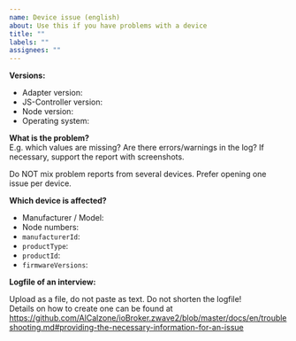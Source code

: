 ```yaml
---
name: Device issue (english)
about: Use this if you have problems with a device
title: ""
labels: ""
assignees: ""
---
```


<!--
	🚨🚨🚨 STOP! STOP! STOP! 🚨🚨🚨

	Before opening an issue, please check the troubleshooting section if your problem is described there:
	https://github.com/AlCalzone/ioBroker.zwave2/blob/master/docs/en/troubleshooting.md

	Please fill in the template COMPLETELY. Incomplete issues cannot be worked on
-->

**Versions:**

-   Adapter version:
-   JS-Controller version: <!-- determine this with `iobroker -v` on the console -->
-   Node version: <!-- determine this with `node -v` on the console -->
-   Operating system:

**What is the problem?**  
E.g. which values are missing? Are there errors/warnings in the log?
If necessary, support the report with screenshots.

Do NOT mix problem reports from several devices. Prefer opening one issue per device.

**Which device is affected?**

<!--
	manufacturerId, productType and productId are determined as follows:
	1. Open Objects tab, click on the pencil icon next to Node (e.g. "zwave2.0.Node002").
	2. Switch to the tab "native" and copy the corresponding fields.

	Please copy "firmwareVersions" from the state "zwave2.0.NodeXYZ.Version.firmwareVersions" (replace XYZ with the corresponding node ID).
-->

-   Manufacturer / Model:
-   Node numbers:
-   `manufacturerId`:
-   `productType`:
-   `productId`:
-   `firmwareVersions`:

**Logfile of an interview:**

<!--
	To re-interview a device, open the adapter settings, switch to the "Devices" tab, click <kbd>...</kbd> after the device and <kbd>re-interview</kbd>.

	Watch the ioBroker logs - the interview is only finished when "interview completed" appears in the log. Battery-operated devices may need to be woken up manually several times.
-->

Upload as a file, do not paste as text. Do not shorten the logfile!  
Details on how to create one can be found at https://github.com/AlCalzone/ioBroker.zwave2/blob/master/docs/en/troubleshooting.md#providing-the-necessary-information-for-an-issue
